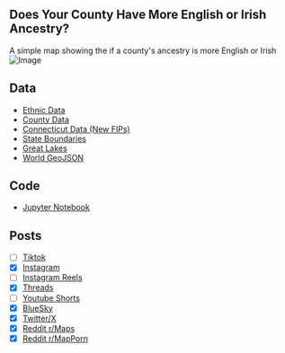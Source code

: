 ## Does Your County Have More English or Irish Ancestry?
A simple map showing the if a county's ancestry is more English or Irish
![Image](https://drive.google.com/uc?export=view&id=19tF_zoKjkbZjguP2ek1XtKOoh9sctsbs)

## Data
* [Ethnic Data](https://data.census.gov/table/ACSDT5Y2023.B04006?g=010XX00US$0500000&moe=false)
* [County Data](https://www.census.gov/geographies/mapping-files/time-series/geo/carto-boundary-file.html)
* [Connecticut Data (New FIPs)](https://geodata.ct.gov/datasets/ctmaps::ct-planning-regions-1/explore)
* [State Boundaries](https://www.census.gov/geographies/mapping-files/time-series/geo/carto-boundary-file.html)
* [Great Lakes](https://usicecenter.gov/Products/GreatLakesData)
* [World GeoJSON](https://public.opendatasoft.com/explore/dataset/world-administrative-boundaries/export/?flg=en-us)

## Code
* [Jupyter Notebook](FormatData.ipynb)

## Posts
- [ ] [Tiktok]()
- [x] [Instagram](https://www.instagram.com/p/DJ6zk3zRBbO/)
- [ ] [Instagram Reels]()
- [x] [Threads](https://www.threads.com/@vinemapper/post/DJ6zlXuxzLB)
- [ ] [Youtube Shorts]()
- [x] [BlueSky](https://bsky.app/profile/vinemapper.bsky.social/post/3lposigpifs2c)
- [x] [Twitter/X](https://x.com/VineMapper/status/1925195801149809096)
- [x] [Reddit r/Maps](https://www.reddit.com/r/Maps/comments/1krz2kr/does_your_county_have_more_english_or_irish/)
- [x] [Reddit r/MapPorn](https://www.reddit.com/r/MapPorn/comments/1krz2ll/does_your_county_have_more_english_or_irish/)
